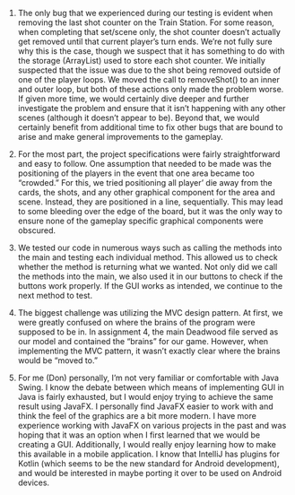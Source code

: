 1) The only bug that we experienced during our testing is evident when removing the last shot counter on the Train Station. For some reason, when completing that set/scene only, the shot counter doesn’t actually get removed until that current player’s turn ends. We’re not fully sure why this is the case, though we suspect that it has something to do with the storage (ArrayList) used to store each shot counter. We initially suspected that the issue was due to the shot being removed outside of one of the player loops. We moved the call to removeShot() to an inner and outer loop, but both of these actions only made the problem worse. If given more time, we would certainly dive deeper and further investigate the problem and ensure that it isn’t happening with any other scenes (although it doesn’t appear to be). Beyond that, we would certainly benefit from additional time to fix other bugs that are bound to arise and make general improvements to the gameplay.

2) For the most part, the project specifications were fairly straightforward and easy to follow. One assumption that needed to be made was the positioning of the players in the event that one area became too “crowded.” For this, we tried positioning all player’ die away from the cards, the shots, and any other graphical component for the area and scene. Instead, they are positioned in a line, sequentially. This may lead to some bleeding over the edge of the board, but it was the only way to ensure none of the gameplay specific graphical components were obscured.

3) We tested our code in numerous ways such as calling the methods into the main and testing each individual method. This allowed us to check whether the method is returning what we wanted. Not only did we call the methods into the main, we also used it in our buttons to check if the buttons work properly. If the GUI works as intended, we continue to the next method to test.

4) The biggest challenge was utilizing the MVC design pattern. At first, we were greatly confused on where the brains of the program were supposed to be in. In assignment 4, the main Deadwood file served as our model and contained the “brains” for our game. However, when implementing the MVC pattern, it wasn’t exactly clear where the brains would be “moved to.”

5) For me (Don) personally, I’m not very familiar or comfortable with Java Swing. I know the debate between which means of implementing GUI in Java is fairly exhausted, but I would enjoy trying to achieve the same result using JavaFX. I personally find JavaFX easier to work with and think the feel of the graphics are a bit more modern. I have more experience working with JavaFX on various projects in the past and was hoping that it was an option when I first learned that we would be creating a GUI. Additionally, I would really enjoy learning how to make this available in a mobile application. I know that IntelliJ has plugins for Kotlin (which seems to be the new standard for Android development), and would be interested in maybe porting it over to be used on Android devices.
